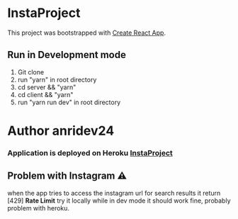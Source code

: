 # InstaProject

This project was bootstrapped with [Create React App](https://github.com/facebook/create-react-app).

## Run in Development mode

1. Git clone
2. run "yarn" in root directory
3. cd server && "yarn"
4. cd client && "yarn"
5. run "yarn run dev" in root directory


# Author anridev24

### Application is deployed on Heroku [InstaProject](https://insta-project-anridev24.herokuapp.com/)

## Problem with Instagram :warning:

when the app tries to access the instagram url for search results it return [429] **Rate Limit**
try it locally while in dev mode it should work fine, probably problem with heroku.

